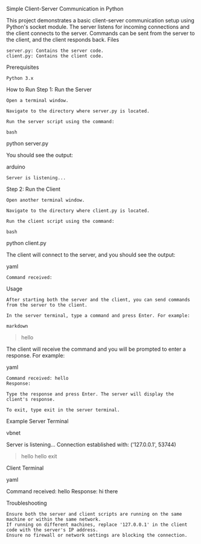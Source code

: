 Simple Client-Server Communication in Python

This project demonstrates a basic client-server communication setup using Python's socket module. The server listens for incoming connections and the client connects to the server. Commands can be sent from the server to the client, and the client responds back.
Files

    server.py: Contains the server code.
    client.py: Contains the client code.

Prerequisites

    Python 3.x

How to Run
Step 1: Run the Server

    Open a terminal window.

    Navigate to the directory where server.py is located.

    Run the server script using the command:

    bash

python server.py

You should see the output:

arduino

    Server is listening...

Step 2: Run the Client

    Open another terminal window.

    Navigate to the directory where client.py is located.

    Run the client script using the command:

    bash

python client.py

The client will connect to the server, and you should see the output:

yaml

    Command received: 

Usage

    After starting both the server and the client, you can send commands from the server to the client.

    In the server terminal, type a command and press Enter. For example:

    markdown

> hello

The client will receive the command and you will be prompted to enter a response. For example:

yaml

    Command received: hello
    Response:

    Type the response and press Enter. The server will display the client's response.

    To exit, type exit in the server terminal.

Example
Server Terminal

vbnet

Server is listening...
Connection established with: ('127.0.0.1', 53744)
> hello
hello
> exit

Client Terminal

yaml

Command received: hello
Response: hi there

Troubleshooting

    Ensure both the server and client scripts are running on the same machine or within the same network.
    If running on different machines, replace '127.0.0.1' in the client code with the server's IP address.
    Ensure no firewall or network settings are blocking the connection.

